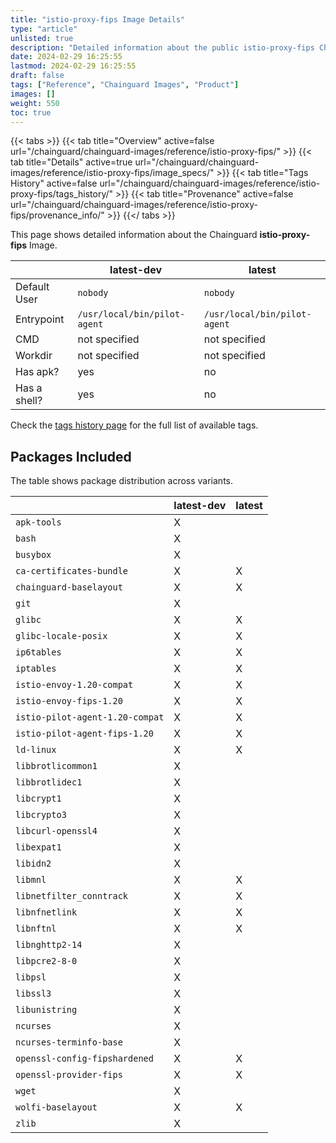 ```yaml
---
title: "istio-proxy-fips Image Details"
type: "article"
unlisted: true
description: "Detailed information about the public istio-proxy-fips Chainguard Image."
date: 2024-02-29 16:25:55
lastmod: 2024-02-29 16:25:55
draft: false
tags: ["Reference", "Chainguard Images", "Product"]
images: []
weight: 550
toc: true
---
```


{{< tabs >}}
{{< tab title="Overview" active=false url="/chainguard/chainguard-images/reference/istio-proxy-fips/" >}}
{{< tab title="Details" active=true url="/chainguard/chainguard-images/reference/istio-proxy-fips/image_specs/" >}}
{{< tab title="Tags History" active=false url="/chainguard/chainguard-images/reference/istio-proxy-fips/tags_history/" >}}
{{< tab title="Provenance" active=false url="/chainguard/chainguard-images/reference/istio-proxy-fips/provenance_info/" >}}
{{</ tabs >}}

This page shows detailed information about the Chainguard **istio-proxy-fips** Image.

|              | latest-dev                   | latest                       |
|--------------|------------------------------|------------------------------|
| Default User | `nobody`                     | `nobody`                     |
| Entrypoint   | `/usr/local/bin/pilot-agent` | `/usr/local/bin/pilot-agent` |
| CMD          | not specified                | not specified                |
| Workdir      | not specified                | not specified                |
| Has apk?     | yes                          | no                           |
| Has a shell? | yes                          | no                           |

Check the [tags history page](/chainguard/chainguard-images/reference/istio-proxy-fips/tags_history/) for the full list of available tags.

## Packages Included
The table shows package distribution across variants.

|                                 | latest-dev | latest |
|---------------------------------|------------|--------|
| `apk-tools`                     | X          |        |
| `bash`                          | X          |        |
| `busybox`                       | X          |        |
| `ca-certificates-bundle`        | X          | X      |
| `chainguard-baselayout`         | X          | X      |
| `git`                           | X          |        |
| `glibc`                         | X          | X      |
| `glibc-locale-posix`            | X          | X      |
| `ip6tables`                     | X          | X      |
| `iptables`                      | X          | X      |
| `istio-envoy-1.20-compat`       | X          | X      |
| `istio-envoy-fips-1.20`         | X          | X      |
| `istio-pilot-agent-1.20-compat` | X          | X      |
| `istio-pilot-agent-fips-1.20`   | X          | X      |
| `ld-linux`                      | X          | X      |
| `libbrotlicommon1`              | X          |        |
| `libbrotlidec1`                 | X          |        |
| `libcrypt1`                     | X          |        |
| `libcrypto3`                    | X          |        |
| `libcurl-openssl4`              | X          |        |
| `libexpat1`                     | X          |        |
| `libidn2`                       | X          |        |
| `libmnl`                        | X          | X      |
| `libnetfilter_conntrack`        | X          | X      |
| `libnfnetlink`                  | X          | X      |
| `libnftnl`                      | X          | X      |
| `libnghttp2-14`                 | X          |        |
| `libpcre2-8-0`                  | X          |        |
| `libpsl`                        | X          |        |
| `libssl3`                       | X          |        |
| `libunistring`                  | X          |        |
| `ncurses`                       | X          |        |
| `ncurses-terminfo-base`         | X          |        |
| `openssl-config-fipshardened`   | X          | X      |
| `openssl-provider-fips`         | X          | X      |
| `wget`                          | X          |        |
| `wolfi-baselayout`              | X          | X      |
| `zlib`                          | X          |        |

